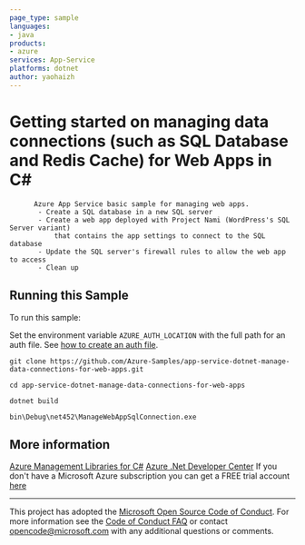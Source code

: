 ```yaml
---
page_type: sample
languages:
- java
products:
- azure
services: App-Service
platforms: dotnet
author: yaohaizh
---
```


# Getting started on managing data connections (such as SQL Database and Redis Cache) for Web Apps in C# #

          Azure App Service basic sample for managing web apps.
           - Create a SQL database in a new SQL server
           - Create a web app deployed with Project Nami (WordPress's SQL Server variant)
               that contains the app settings to connect to the SQL database
           - Update the SQL server's firewall rules to allow the web app to access
           - Clean up


## Running this Sample ##

To run this sample:

Set the environment variable `AZURE_AUTH_LOCATION` with the full path for an auth file. See [how to create an auth file](https://github.com/Azure/azure-libraries-for-net/blob/master/AUTH.md).

    git clone https://github.com/Azure-Samples/app-service-dotnet-manage-data-connections-for-web-apps.git

    cd app-service-dotnet-manage-data-connections-for-web-apps

    dotnet build

    bin\Debug\net452\ManageWebAppSqlConnection.exe

## More information ##

[Azure Management Libraries for C#](https://github.com/Azure/azure-sdk-for-net/tree/Fluent)
[Azure .Net Developer Center](https://azure.microsoft.com/en-us/develop/net/)
If you don't have a Microsoft Azure subscription you can get a FREE trial account [here](http://go.microsoft.com/fwlink/?LinkId=330212)

---

This project has adopted the [Microsoft Open Source Code of Conduct](https://opensource.microsoft.com/codeofconduct/). For more information see the [Code of Conduct FAQ](https://opensource.microsoft.com/codeofconduct/faq/) or contact [opencode@microsoft.com](mailto:opencode@microsoft.com) with any additional questions or comments.